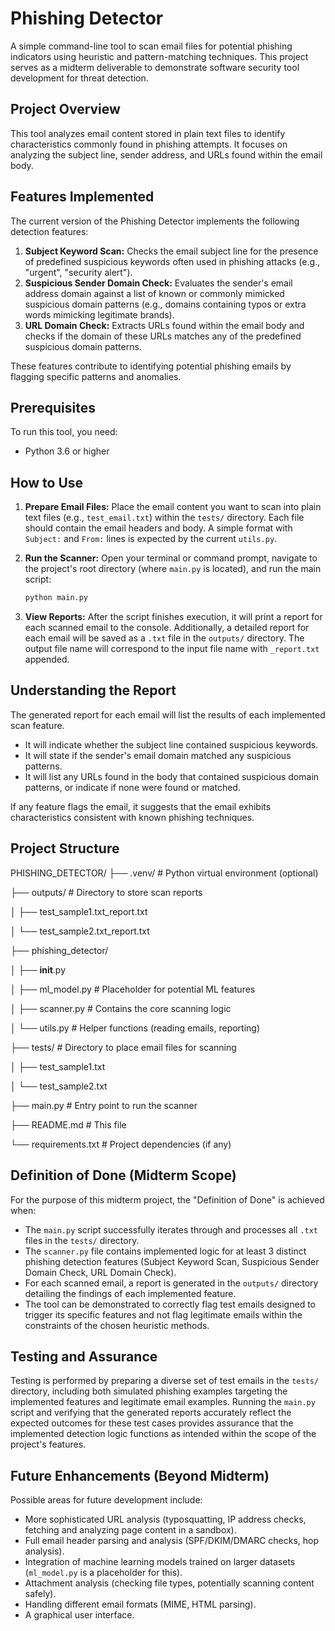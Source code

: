 # Phishing Detector

A simple command-line tool to scan email files for potential phishing indicators using heuristic and pattern-matching techniques. This project serves as a midterm deliverable to demonstrate software security tool development for threat detection.

## Project Overview

This tool analyzes email content stored in plain text files to identify characteristics commonly found in phishing attempts. It focuses on analyzing the subject line, sender address, and URLs found within the email body.

## Features Implemented

The current version of the Phishing Detector implements the following detection features:

1.  **Subject Keyword Scan:** Checks the email subject line for the presence of predefined suspicious keywords often used in phishing attacks (e.g., "urgent", "security alert").
2.  **Suspicious Sender Domain Check:** Evaluates the sender's email address domain against a list of known or commonly mimicked suspicious domain patterns (e.g., domains containing typos or extra words mimicking legitimate brands).
3.  **URL Domain Check:** Extracts URLs found within the email body and checks if the domain of these URLs matches any of the predefined suspicious domain patterns.

These features contribute to identifying potential phishing emails by flagging specific patterns and anomalies.

## Prerequisites

To run this tool, you need:

*   Python 3.6 or higher

## How to Use

1.  **Prepare Email Files:** Place the email content you want to scan into plain text files (e.g., `test_email.txt`) within the `tests/` directory. Each file should contain the email headers and body. A simple format with `Subject:` and `From:` lines is expected by the current `utils.py`.

2.  **Run the Scanner:** Open your terminal or command prompt, navigate to the project's root directory (where `main.py` is located), and run the main script:
    ```bash
    python main.py
    ```

3.  **View Reports:** After the script finishes execution, it will print a report for each scanned email to the console. Additionally, a detailed report for each email will be saved as a `.txt` file in the `outputs/` directory. The output file name will correspond to the input file name with `_report.txt` appended.

## Understanding the Report

The generated report for each email will list the results of each implemented scan feature.

*   It will indicate whether the subject line contained suspicious keywords.
*   It will state if the sender's email domain matched any suspicious patterns.
*   It will list any URLs found in the body that contained suspicious domain patterns, or indicate if none were found or matched.

If any feature flags the email, it suggests that the email exhibits characteristics consistent with known phishing techniques.

## Project Structure

PHISHING_DETECTOR/
├── .venv/                  # Python virtual environment (optional)

├── outputs/                # Directory to store scan reports

│   ├── test_sample1.txt_report.txt

│   └── test_sample2.txt_report.txt

├── phishing_detector/

│   ├── __init__.py

│   ├── ml_model.py         # Placeholder for potential ML features

│   ├── scanner.py          # Contains the core scanning logic

│   └── utils.py            # Helper functions (reading emails, reporting)

├── tests/                  # Directory to place email files for scanning

│   ├── test_sample1.txt

│   └── test_sample2.txt

├── main.py                 # Entry point to run the scanner

├── README.md               # This file

└── requirements.txt        # Project dependencies (if any)


## Definition of Done (Midterm Scope)

For the purpose of this midterm project, the "Definition of Done" is achieved when:
*   The `main.py` script successfully iterates through and processes all `.txt` files in the `tests/` directory.
*   The `scanner.py` file contains implemented logic for at least 3 distinct phishing detection features (Subject Keyword Scan, Suspicious Sender Domain Check, URL Domain Check).
*   For each scanned email, a report is generated in the `outputs/` directory detailing the findings of each implemented feature.
*   The tool can be demonstrated to correctly flag test emails designed to trigger its specific features and not flag legitimate emails within the constraints of the chosen heuristic methods.

## Testing and Assurance

Testing is performed by preparing a diverse set of test emails in the `tests/` directory, including both simulated phishing examples targeting the implemented features and legitimate email examples. Running the `main.py` script and verifying that the generated reports accurately reflect the expected outcomes for these test cases provides assurance that the implemented detection logic functions as intended within the scope of the project's features.

## Future Enhancements (Beyond Midterm)

Possible areas for future development include:

*   More sophisticated URL analysis (typosquatting, IP address checks, fetching and analyzing page content in a sandbox).
*   Full email header parsing and analysis (SPF/DKIM/DMARC checks, hop analysis).
*   Integration of machine learning models trained on larger datasets (`ml_model.py` is a placeholder for this).
*   Attachment analysis (checking file types, potentially scanning content safely).
*   Handling different email formats (MIME, HTML parsing).
*   A graphical user interface.
